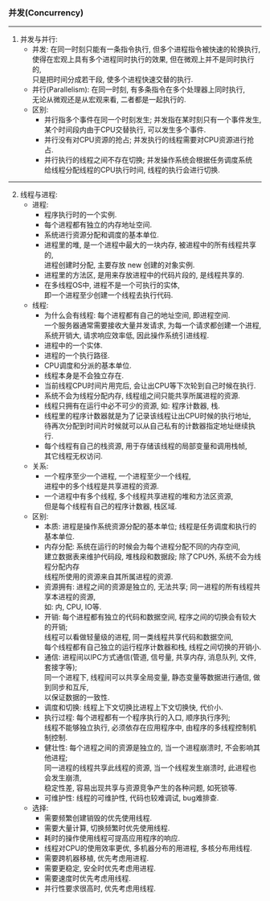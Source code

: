 ### 并发(Concurrency)

---

1. 并发与并行:
    - 并发: 在同一时刻只能有一条指令执行, 但多个进程指令被快速的轮换执行,  
      使得在宏观上具有多个进程同时执行的效果, 但在微观上并不是同时执行的,  
      只是把时间分成若干段, 使多个进程快速交替的执行.
    - 并行(Parallelism): 在同一时刻, 有多条指令在多个处理器上同时执行,  
      无论从微观还是从宏观来看, 二者都是一起执行的.
    - 区别:
        - 并行指多个事件在同一个时刻发生; 并发指在某时刻只有一个事件发生,  
          某个时间段内由于CPU交替执行, 可以发生多个事件.
        - 并行没有对CPU资源的抢占; 并发执行的线程需要对CPU资源进行抢占.
        - 并行执行的线程之间不存在切换; 并发操作系统会根据任务调度系统  
          给线程分配线程的CPU执行时间, 线程的执行会进行切换.

---

2. 线程与进程:
    - 进程:
        - 程序执行时的一个实例.
        - 每个进程都有独立的内存地址空间.
        - 系统进行资源分配和调度的基本单位.
        - 进程里的堆, 是一个进程中最大的一块内存, 被进程中的所有线程共享的,  
          进程创建时分配, 主要存放 new 创建的对象实例.
        - 进程里的方法区, 是用来存放进程中的代码片段的, 是线程共享的.
        - 在多线程OS中, 进程不是一个可执行的实体,  
          即一个进程至少创建一个线程去执行代码.
    - 线程:
        - 为什么会有线程: 每个进程都有自己的地址空间, 即进程空间.  
          一个服务器通常需要接收大量并发请求, 为每一个请求都创建一个进程,  
          系统开销大, 请求响应效率低, 因此操作系统引进线程.
        - 进程中的一个实体.
        - 进程的一个执行路径.
        - CPU调度和分派的基本单位.
        - 线程本身是不会独立存在.
        - 当前线程CPU时间片用完后, 会让出CPU等下次轮到自己时候在执行.
        - 系统不会为线程分配内存, 线程组之间只能共享所属进程的资源.
        - 线程只拥有在运行中必不可少的资源, 如: 程序计数器, 栈.
        - 线程里的程序计数器就是为了记录该线程让出CPU时候的执行地址,  
          待再次分配到时间片时候就可以从自己私有的计数器指定地址继续执行.
        - 每个线程有自己的栈资源, 用于存储该线程的局部变量和调用栈帧,  
          其它线程无权访问.
    - 关系:
        - 一个程序至少一个进程, 一个进程至少一个线程,  
          进程中的多个线程是共享进程的资源.
        - 一个进程中有多个线程, 多个线程共享进程的堆和方法区资源,  
          但是每个线程有自己的程序计数器, 栈区域.
    - 区别:
        - 本质: 进程是操作系统资源分配的基本单位; 线程是任务调度和执行的基本单位.
        - 内存分配: 系统在运行的时候会为每个进程分配不同的内存空间,  
          建立数据表来维护代码段, 堆栈段和数据段; 除了CPU外, 系统不会为线程分配内存  
          线程所使用的资源来自其所属进程的资源.
        - 资源拥有: 进程之间的资源是独立的, 无法共享; 同一进程的所有线程共享本进程的资源,  
          如: 内, CPU, IO等.
        - 开销: 每个进程都有独立的代码和数据空间, 程序之间的切换会有较大的开销;  
          线程可以看做轻量级的进程, 同一类线程共享代码和数据空间,  
          每个线程都有自己独立的运行程序计数器和栈, 线程之间切换的开销小.
        - 通信: 进程间以IPC方式通信(管道, 信号量, 共享内存, 消息队列, 文件, 套接字等);  
          同一个进程下, 线程间可以共享全局变量, 静态变量等数据进行通信, 做到同步和互斥,  
          以保证数据的一致性.
        - 调度和切换: 线程上下文切换比进程上下文切换快, 代价小.
        - 执行过程: 每个进程都有一个程序执行的入口, 顺序执行序列;  
          线程不能够独立执行, 必须依存在应用程序中, 由程序的多线程控制机制控制.
        - 健壮性: 每个进程之间的资源是独立的, 当一个进程崩溃时, 不会影响其他进程;  
          同一进程的线程共享此线程的资源, 当一个线程发生崩溃时, 此进程也会发生崩溃,  
          稳定性差, 容易出现共享与资源竞争产生的各种问题, 如死锁等.
        - 可维护性: 线程的可维护性, 代码也较难调试, bug难排查.
    - 选择:  
        - 需要频繁创建销毁的优先使用线程. 
        - 需要大量计算, 切换频繁时优先使用线程.
        - 耗时的操作使用线程可提高应用程序的响应.
        - 线程对CPU的使用效率更优, 多机器分布的用进程, 多核分布用线程.
        - 需要跨机器移植, 优先考虑用进程.
        - 需要更稳定, 安全时优先考虑用进程.
        - 需要速度时优先考虑用线程.
        - 并行性要求很高时, 优先考虑用线程.
    